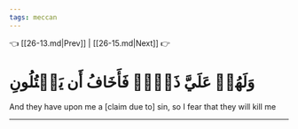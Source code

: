 ```yaml
---
tags: meccan
---
```


👈 [[26-13.md|Prev]] | [[26-15.md|Next]] 👉

# وَلَهُمۡ عَلَيَّ ذَنۢبٞ فَأَخَافُ أَن يَقۡتُلُونِ

And they have upon me a [claim due to] sin, so I fear that they will kill me

---

